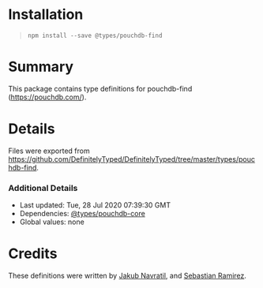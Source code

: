 # Installation
> `npm install --save @types/pouchdb-find`

# Summary
This package contains type definitions for pouchdb-find (https://pouchdb.com/).

# Details
Files were exported from https://github.com/DefinitelyTyped/DefinitelyTyped/tree/master/types/pouchdb-find.

### Additional Details
 * Last updated: Tue, 28 Jul 2020 07:39:30 GMT
 * Dependencies: [@types/pouchdb-core](https://npmjs.com/package/@types/pouchdb-core)
 * Global values: none

# Credits
These definitions were written by [Jakub Navratil](https://github.com/trubit), and [Sebastian Ramirez](https://github.com/tiangolo).
